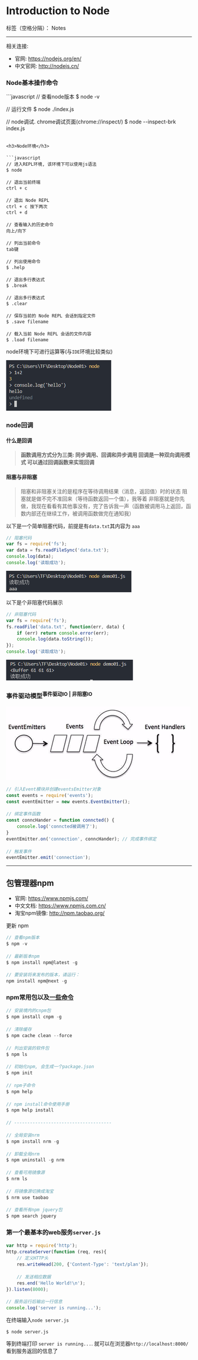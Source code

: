 ﻿# Introduction to Node

标签（空格分隔）： Notes

---

相关连接:

- 官网: https://nodejs.org/en/
- 中文官网: http://nodejs.cn/

<h3>Node基本操作命令</h3>
```javascript
// 查看node版本
$ node -v

// 运行文件
$ node ./index.js

// node调试. chrome调试页面(chrome://inspect/)
$ node --inspect-brk index.js
``` 

<h3>Node环境</h3>

```javascript
// 进入REPL环境, 该环境下可以使用js语法
$ node

// 退出当前终端
ctrl + c

// 退出 Node REPL
ctrl + c 按下两次
ctrl + d

// 查看输入的历史命令
向上/向下

// 列出当前命令
tab键

// 列出使用命令
$ .help

// 退出多行表达式
$ .break

// 退出多行表达式
$ .clear

// 保存当前的 Node REPL 会话到指定文件
$ .save filename

// 载入当前 Node REPL 会话的文件内容
$ .load filename
```
<p>node环境下可进行运算等(与<code>IDE</code>环境比较类似)</p>
<p><img src="https://raw.githubusercontent.com/rel-start/Notes/picture/picture/node-hj.png" /></p>

<h3>node回调</h3>
<h4>什么是回调<h4>

> 函数调用方式分为三类: 同步调用、回调和异步调用
> 回调是一种双向调用模式
> 可以通过回调函数来实现回调

<h4>阻塞与非阻塞</h4>

> 阻塞和非阻塞关注的是程序在等待调用结果（消息，返回值）时的状态
> 阻塞就是做不完不准回来（等待函数返回一个值），我等着
> 非阻塞就是你先做，我现在看看有其他事没有，完了告诉我一声（函数被调用马上返回，函数内部还在继续工作，被调用函数做完在通知我）

<p>以下是一个简单阻塞代码，前提是有<code>data.txt</code>其内容为 <code>aaa</code></p>

```javascript
// 阻塞代码
var fs = require('fs');
var data = fs.readFileSync('data.txt');
console.log(data);
console.log('读取成功');
```
<p><img src="https://raw.githubusercontent.com/rel-start/Notes/picture/picture/node-zs01.png" /></p>
<p>以下是个非阻塞代码展示</p>

```javascript
// 非阻塞代码
var fs = require('fs');
fs.readFile('data.txt', function(err, data) {
	if (err) return console.error(err);
	console.log(data.toString());
});
console.log('读取成功');
```
<p><img src="https://raw.githubusercontent.com/rel-start/Notes/picture/picture/node-fzs01.png" /></p>

<h3>事件驱动模型<sup>事件驱动IO | 非阻塞IO</sup></h3>
<p><img src="https://raw.githubusercontent.com/rel-start/Notes/picture/picture/node-sjqdmx.png" /></p>

```javascript
// 引入Event模块并创建eventsEmitter对象
const events = require('events');
const eventEmitter = new events.EventEmitter();

// 绑定事件函数
const conncHander = function conncted() {
    console.log('conncted被调用了');
}
eventEmitter.on('connection', conncHander); // 完成事件绑定

// 触发事件
eventEmitter.emit('connection');
```

<hr />
<h2>包管理器npm</h2>

- 官网: https://www.npmjs.com/
- 中文文档: https://www.npmjs.com.cn/
- 淘宝npm镜像: http://npm.taobao.org/

<p>更新 npm</p>

```javascript
// 查看npm版本
$ npm -v

// 最新版本npm
$ npm install npm@latest -g

// 要安装将来发布的版本，请运行：
npm install npm@next -g
```

<h3>npm常用包以及<a href="https://www.cnblogs.com/itlkNote/p/6830682.html">一些命令</a></h3>

```javascript
// 安装境内的cnpm包
$ npm install cnpm -g

// 清除缓存
$ npm cache clean --force

// 列出安装的软件包
$ npm ls

// 初始化npm, 会生成一个package.json
$ npm init

// npm子命令
$ npm help

// npm install命令使用手册
$ npm help install

// -------------------------------------

// 全局安装nrm
$ npm install nrm -g

// 卸载全局nrm
$ npm uninstall -g nrm

// 查看可用镜像源
$ nrm ls

// 将镜像源切换成淘宝
$ nrm use taobao

// 查看所有npm jquery包
$ npm search jquery
```

<h3>第一个最基本的web服务<code>server.js</code></h3>

```javascript
var http = require('http');
http.createServer(function (req, res){
    // 定义HTTP头
    res.writeHead(200, {'Content-Type': 'text/plan'});

    // 发送相应数据
    res.end('Hello World!\n');
}).listen(8000);

// 服务运行后输出一行信息
console.log('server is running...');
```
<p>在终端输入<code>node server.js</code></p>

```
$ node server.js
```
<p>等到终端打印 <code>server is running...</code>. 就可以在浏览器<code>http://localhost:8000/</code>看到服务返回的信息了</p>



